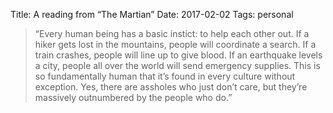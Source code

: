 Title: A reading from “The Martian”
Date: 2017-02-02
Tags: personal

> “Every human being has a basic instict: to help each other out. If a hiker
> gets lost in the mountains, people will coordinate a search. If a train
> crashes, people will line up to give blood. If an earthquake levels a city,
> people all over the world will send emergency supplies. This is so
> fundamentally human that it’s found in every culture without exception.
> Yes, there are assholes who just don’t care, but they’re massively outnumbered
> by the people who do.”

